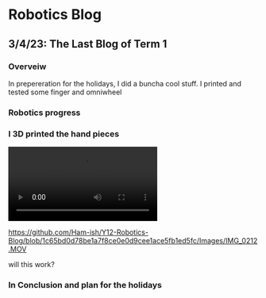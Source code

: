 # Robotics Blog 

## 3/4/23: The Last Blog of Term 1

### Overveiw

In prepereration for the holidays, I did a buncha cool stuff. I printed and tested some finger and omniwheel

### Robotics progress




### I 3D printed the hand pieces

![video test](https://github.com/Ham-ish/Y12-Robotics-Blog/blob/1c65bd0d78be1a7f8ce0e0d9cee1ace5fb1ed5fc/Images/IMG_0212.MOV)

https://github.com/Ham-ish/Y12-Robotics-Blog/blob/1c65bd0d78be1a7f8ce0e0d9cee1ace5fb1ed5fc/Images/IMG_0212.MOV

will this work?

### In Conclusion and plan for the holidays



